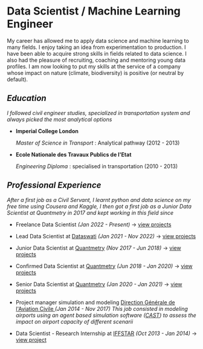 # Data Scientist / Machine Learning Engineer
My career has allowed me to apply data science and machine learning to many fields. I enjoy taking an idea from experimentation to production. I have been able to acquire strong skills in fields related to data science.
I also had the pleasure of recruiting, coaching and mentoring young data profiles.
I am now looking to put my skills at the service of a company whose impact on nature (climate, biodiversity) is positive (or neutral by default).
## *Education*
*I followed civil engineer studies, specialized in transportation system and always picked the most analytical options*
* **Imperial College London**

    *Master of Science in Transport* : Analytical pathway (2012 - 2013) 


* **Ecole Nationale des Travaux Publics de l'Etat**

    *Engineering Diploma* : specialised in transportation  (2010 - 2013)


##  *Professional Experience*
*After a first job as a Civil Servant, I learnt python and  data science on my free time using Cousera and Kaggle, I then got a first job as a Junior Data Scientist at Quantmetry in 2017 and kept working in this field since*
 

* Freelance Data Scientist *(Jan 2022 - Present)*  -> [view projects](Quantmetry/Junior/list_of_projects.md)

* Lead Data Scientist at [Dataswati](https://www.dataswati.com/) *(Jan 2021 - Nov 2022)*  -> [view projects](Dataswati/list_of_projects.md)


* Junior Data Scientist at [Quantmetry](https://www.quantmetry.com/) *(Nov 2017 - Jun 2018)* -> [view projects](Quantmetry/Junior/list_of_projects.md)

* Confirmed Data Scientist at [Quantmetry](https://www.quantmetry.com/) *(Jun 2018 - Jan 2020)*  -> [view projects](Quantmetry/Junior/list_of_projects.md)

* Senior Data Scientist at [Quantmetry](https://www.quantmetry.com/) *(Jan 2020 - Jan 2021)*   -> [view projects](Quantmetry/Junior/list_of_projects.md)

* Project manager simulation and modeling  [Direction Générale de l'Aviation Civile ](https://en.wikipedia.org/wiki/Directorate_General_for_Civil_Aviation_(France)) *(Jan 2014 - Nov 2017)*
*This job consisted in modeling airports using an agent based simulation software ([CAST](https://arc.de/cast-simulation-software/cast-aircraft-simulation/)) to assess the impact on airport capacity of different scenarii*

* Data Scientist - Research Internship at [IFFSTAR](https://iffstar.fr/) *(Oct 2013 - Jan 2014)* -> [view project](Quantmetry/Junior/list_of_projects.md)




